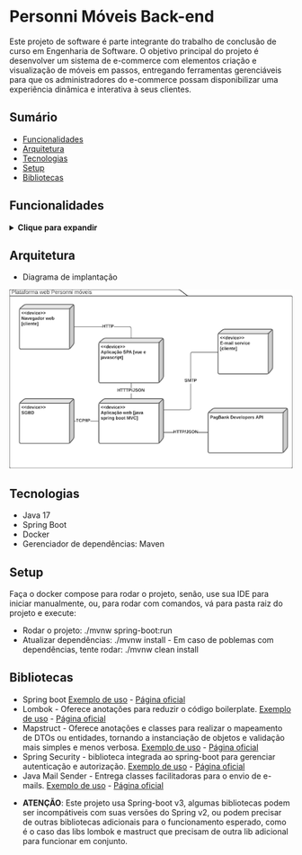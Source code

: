 # Personni Móveis Back-end

Este projeto de software é parte integrante do trabalho de conclusão de curso em Engenharia de Software. O objetivo principal do projeto é desenvolver um sistema de e-commerce com elementos criação e visualização de móveis em passos, entregando ferramentas gerenciáveis para que os administradores do e-commerce possam disponibilizar uma experiência dinâmica e interativa à seus clientes.

## Sumário

  * [Funcionalidades](#Funcionalidades)
  * [Arquitetura](#Arquitetura)
  * [Tecnologias](#Tecnologias)
  * [Setup](#Setup)
  * [Bibliotecas](#Bibliotecas)

## Funcionalidades

<details>
  <summary><b>Clique para expandir</b></summary>

  * A fazer...
</details>

## Arquitetura

  * Diagrama de implantação

  ![Diagrama de implantação](./github%20resources/diagrama%20de%20implantação.png)

## Tecnologias

  * Java 17
  * Spring Boot
  * Docker
  * Gerenciador de dependências: Maven

## Setup

Faça o docker compose para rodar o projeto, senão, use sua IDE para iniciar manualmente, ou, para rodar com comandos, vá para pasta raiz do projeto e execute:

  * Rodar o projeto: ./mvnw spring-boot:run
  * Atualizar dependências: ./mvnw install - Em caso de poblemas com dependências, tente rodar: ./mvnw clean install

## Bibliotecas

  * Spring boot [Exemplo de uso](https://www.youtube.com/playlist?list=PL62G310vn6nFBIxp6ZwGnm8xMcGE3VA5H) - [Página oficial](https://spring.io/projects/spring-boot)
  * Lombok - Oferece anotações para reduzir o código boilerplate. [Exemplo de uso](https://www.youtube.com/watch?v=L0hTlaIEObM&ab_channel=FelipeP%C3%BAblio) - [Página oficial](https://projectlombok.org/)
  * Mapstruct - Oferece anotações e classes para realizar o mapeamento de DTOs ou entidades, tornando a instanciação de objetos e validação mais simples e menos verbosa. [Exemplo de uso](https://www.youtube.com/watch?v=A9-Inky1Fjo&list=PL62G310vn6nFBIxp6ZwGnm8xMcGE3VA5H&index=16&ab_channel=DevDojo) - [Página oficial](https://mapstruct.org/)
  * Spring Security - biblioteca integrada ao spring-boot para gerenciar autenticação e autorização. [Exemplo de uso](https://www.youtube.com/watch?v=tpGGuCyuSnw&list=PL62G310vn6nFBIxp6ZwGnm8xMcGE3VA5H&index=41) - [Página oficial](https://spring.io/projects/spring-security)
  * Java Mail Sender - Entrega classes facilitadoras para o envio de e-mails. [Exemplo de uso](https://pt.linkedin.com/pulse/envio-de-e-mail-com-spring-boot-tiago-perroni) - [Página oficial](https://docs.spring.io/spring-framework/docs/3.2.x/spring-framework-reference/html/mail.html)

  - <b>ATENÇÃO</b>: Este projeto usa Spring-boot v3, algumas bibliotecas podem ser incompátiveis com suas versões do Spring v2, ou podem precisar de outras bibliotecas adicionais para o funcionamento esperado, como é o caso das libs lombok e mastruct que precisam de outra lib adicional para funcionar em conjunto.
